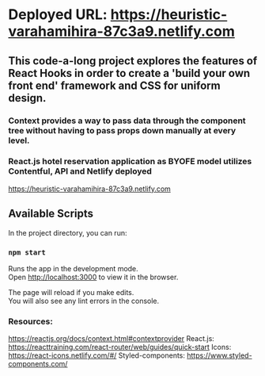 # Deployed URL: https://heuristic-varahamihira-87c3a9.netlify.com

## This code-a-long project explores the features of React Hooks in order to create a 'build your own front end' framework and CSS for uniform design.

### Context provides a way to pass data through the component tree without having to pass props down manually at every level.

### React.js hotel reservation application as BYOFE model utilizes Contentful, API and Netlify deployed
https://heuristic-varahamihira-87c3a9.netlify.com

## Available Scripts

In the project directory, you can run:

### `npm start`

Runs the app in the development mode.<br>
Open [http://localhost:3000](http://localhost:3000) to view it in the browser.

The page will reload if you make edits.<br>
You will also see any lint errors in the console.

### Resources:
https://reactjs.org/docs/context.html#contextprovider
React.js: https://reacttraining.com/react-router/web/guides/quick-start
Icons:  https://react-icons.netlify.com/#/
Styled-components: https://www.styled-components.com/

